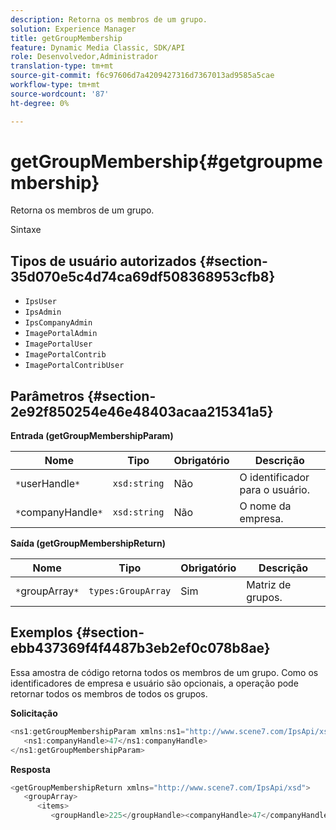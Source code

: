 ```yaml
---
description: Retorna os membros de um grupo.
solution: Experience Manager
title: getGroupMembership
feature: Dynamic Media Classic, SDK/API
role: Desenvolvedor,Administrador
translation-type: tm+mt
source-git-commit: f6c97606d7a4209427316d7367013ad9585a5cae
workflow-type: tm+mt
source-wordcount: '87'
ht-degree: 0%

---
```



# getGroupMembership{#getgroupmembership}

Retorna os membros de um grupo.

Sintaxe

## Tipos de usuário autorizados {#section-35d070e5c4d74ca69df508368953cfb8}

* `IpsUser`
* `IpsAdmin`
* `IpsCompanyAdmin`
* `ImagePortalAdmin`
* `ImagePortalUser`
* `ImagePortalContrib`
* `ImagePortalContribUser`

## Parâmetros {#section-2e92f850254e46e48403acaa215341a5}

**Entrada (getGroupMembershipParam)**

| Nome | Tipo | Obrigatório | Descrição |
|---|---|---|---|
| `*`userHandle`*` | `xsd:string` | Não | O identificador para o usuário. |
| `*`companyHandle`*` | `xsd:string` | Não | O nome da empresa. |

**Saída (getGroupMembershipReturn)**

| Nome | Tipo | Obrigatório | Descrição |
|---|---|---|---|
| `*`groupArray`*` | `types:GroupArray` | Sim | Matriz de grupos. |

## Exemplos {#section-ebb437369f4f4487b3eb2ef0c078b8ae}

Essa amostra de código retorna todos os membros de um grupo. Como os identificadores de empresa e usuário são opcionais, a operação pode retornar todos os membros de todos os grupos.

**Solicitação**

```java
<ns1:getGroupMembershipParam xmlns:ns1="http://www.scene7.com/IpsApi/xsd">
   <ns1:companyHandle>47</ns1:companyHandle>
</ns1:getGroupMembershipParam>
```

**Resposta**

```java
<getGroupMembershipReturn xmlns="http://www.scene7.com/IpsApi/xsd">
   <groupArray>
      <items>
         <groupHandle>225</groupHandle><companyHandle>47</companyHandle><name>MyGroup</name><isSystemDefined>false</isSystemDefined></items></groupArray></getGroupMembershipReturn>
```

